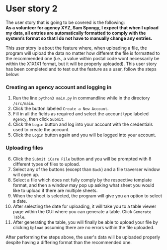 # User story 2
The user story that is going to be covered is the following:  
**As a volunteer for agency XYZ, Sam Spongy, I expect that when I upload my data, all entries are automatically formatted to comply with the system’s format so that I do not have to manually change any entries.**


This user story is about the feature where, when uploading a file, the program will upload the data no matter how different the file is formatted to the recommended one (i.e., a value within postal code wont necessarily be within the X1X1X1 format, but it will be properly uploaded). This user story has been completed and to test out the feature as a user, follow the steps below:

### Creating an agency account and logging in
  1. Run the line `python3 main.py` in commandline while in the directory `/src/main`.
  2. Click the button labeled `Create a New Account`.
  3. Fill in all the fields as required and select the account type labeled `Agency`, then click `Submit`.
  4. Click the `Login` button and log into your account with the credentials used to create the account.
  5. Click the `Login` button again and you will be logged into your account.

### Uploading files
  6. Click the `Submit iCare File` button and you will be prompted with 8 different types of files to upload.
  7. Select any of the buttons (except than `Back`) and a file traverser window will open up.
  8. Select a file which does not fully comply by the respective template format, and then a window may pop up asking what sheet you would like to upload if there are multiple sheets.
  9. When the sheet is selected, the program will give you an option to select a date.
  10. After selecting the date for uploading, it will take you to a table viewer page within the GUI where you can generate a table. Click `Generate Table`.
  11. After generating the table, you will finally be able to upload your file by clicking `Upload` assuming there are no errors within the file uploaded.

After performing the steps above, the user's data will be uploaded properly despite having a differing format than the recommended one.
